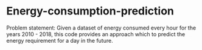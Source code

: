 # Energy-consumption-prediction
Problem statement:
Given a dataset of energy consumed every hour for the years 2010 - 2018, this code provides an approach
which to predict the energy requirement for a day in the future.
